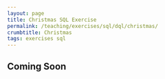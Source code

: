```yaml
---
layout: page
title: Christmas SQL Exercise
permalink: /teaching/exercises/sql/dql/christmas/
crumbtitle: Christmas
tags: exercises sql
---
```


## Coming Soon
